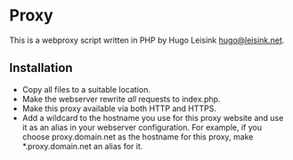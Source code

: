Proxy
=====
This is a webproxy script written in PHP by Hugo Leisink <hugo@leisink.net>.

Installation
------------
- Copy all files to a suitable location.
- Make the webserver rewrite *all* requests to index.php.
- Make this proxy available via both HTTP and HTTPS.
- Add a wildcard to the hostname you use for this proxy website and use it
  as an alias in your webserver configuration. For example, if you choose
  proxy.domain.net as the hostname for this proxy, make \*.proxy.domain.net
  an alias for it.

